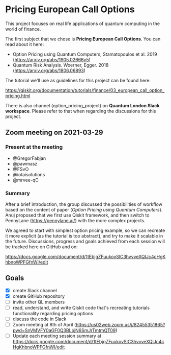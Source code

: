 # Pricing European Call Options

This project focuses on real life applications of quantum computing in the world of finance.

The first subject that we chose is **Pricing European Call Options**. You can read about it here:

- Option Pricing using Quantum Computers, Stamatopoulos et al. 2019 (<https://arxiv.org/abs/1905.02666v5>)
- Quantum Risk Analysis. Woerner, Egger. 2018 (<https://arxiv.org/abs/1806.06893>)

The tutorial we'll use as guidelines for this project can be found here:

<https://qiskit.org/documentation/tutorials/finance/03_european_call_option_pricing.html>

There is also channel (option_pricing_project) on **Quantum London Slack workspace**. Please refer to that when regarding the discussions for this project.

## Zoom meeting on 2021-03-29

### Present at the meeting

- @GregorFabjan
- @pawmasz
- @FSvO
- @iotaisolutions
- @mrvee-qC

### Summary

After a brief introduction, the group discussed the possibilities of workflow based on the content of paper (*Option Pricing using Quantum Computers*). Anuj proposed that we first use Qiskit framework, and then switch to PennyLane (<https://pennylane.ai/>) with the more complex projects.

We agreed to start with simplest option pricing example, so we can recreate it more explicit (as the tutorial is too abstract), and try to make it scalable in the future. Discussions, progress and goals achieved from each session will be tracked here on GitHub and on:

<https://docs.google.com/document/d/1tEbjgZFuukovSlC3hvvveXQIJc4cHgKhbnoWPFGfnWI/edit>

## Goals

- [x] create Slack channel
- [x] create GitHub repository
- [ ] invite other QL members
- [ ] read, understand, and write Qiskit code that's recreating tutorials functionality regarding pricing options
- [ ] discuss the code in Slack
- [ ] Zoom meeting at 8th of April (<https://us02web.zoom.us/j/82455351865?pwd=SnVMVFY0aGF0Q3BLbjN6SmJrTmtmQT09>)
- [ ] Update each meeting session summary at https://docs.google.com/document/d/1tEbjgZFuukovSlC3hvvveXQIJc4cHgKhbnoWPFGfnWI/edit
